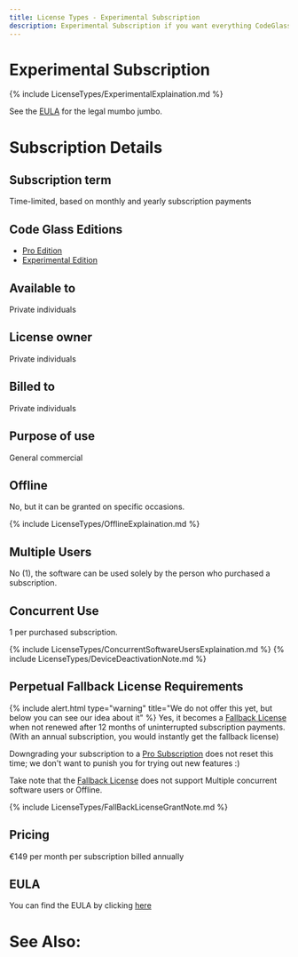 ```yaml
---
title: License Types - Experimental Subscription
description: Experimental Subscription if you want everything CodeGlass has to offer (and don't mind the hassle)
---
```

# Experimental Subscription
{% include LicenseTypes/ExperimentalExplaination.md   %}

See the [EULA](#eula) for the legal mumbo jumbo.

# Subscription Details

## Subscription term
Time-limited, based on monthly and yearly subscription payments


## Code Glass Editions
- [Pro Edition](../Editions/Pro.md)
- [Experimental Edition](../Editions/Experimental.md)

## Available to
Private individuals
## License owner
Private individuals
## Billed to 
Private individuals
## Purpose of use
General commercial
## Offline
No, but it can be granted on specific occasions.

{% include LicenseTypes/OfflineExplaination.md %}

## Multiple Users
No (1), the software can be used solely by the person who purchased a subscription.

## Concurrent Use
1 per purchased subscription.

{% include LicenseTypes/ConcurrentSoftwareUsersExplaination.md %}
{% include LicenseTypes/DeviceDeactivationNote.md %}




## Perpetual Fallback License Requirements
{% include alert.html  type="warning" title="We do not offer this yet, but below you can see our idea about it" %}
Yes, it becomes a [Fallback License](FallbackLicense.md) when not renewed after 12 months of uninterrupted subscription payments.
(With an annual subscription, you would instantly get the fallback license)

Downgrading your subscription to a [Pro Subscription](ProSubscription.md) does not reset this time; we don't want to punish you for trying out new features :) 

Take note that the [Fallback License](FallbackLicense.md) does not support Multiple concurrent software users or Offline.


{% include LicenseTypes/FallBackLicenseGrantNote.md %}

## Pricing
€149 per month per subscription billed annually

## EULA
You can find the EULA by clicking [here](../Legal/EULA/ProExperimentalSubscriptionAgreement.md)

# See Also:





